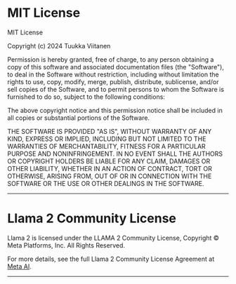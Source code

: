 # MIT License

MIT License

Copyright (c) 2024 Tuukka Viitanen

Permission is hereby granted, free of charge, to any person obtaining a copy
of this software and associated documentation files (the "Software"), to deal
in the Software without restriction, including without limitation the rights
to use, copy, modify, merge, publish, distribute, sublicense, and/or sell
copies of the Software, and to permit persons to whom the Software is
furnished to do so, subject to the following conditions:

The above copyright notice and this permission notice shall be included in all
copies or substantial portions of the Software.

THE SOFTWARE IS PROVIDED "AS IS", WITHOUT WARRANTY OF ANY KIND, EXPRESS OR
IMPLIED, INCLUDING BUT NOT LIMITED TO THE WARRANTIES OF MERCHANTABILITY,
FITNESS FOR A PARTICULAR PURPOSE AND NONINFRINGEMENT. IN NO EVENT SHALL THE
AUTHORS OR COPYRIGHT HOLDERS BE LIABLE FOR ANY CLAIM, DAMAGES OR OTHER
LIABILITY, WHETHER IN AN ACTION OF CONTRACT, TORT OR OTHERWISE, ARISING FROM,
OUT OF OR IN CONNECTION WITH THE SOFTWARE OR THE USE OR OTHER DEALINGS IN THE
SOFTWARE.

---

# Llama 2 Community License

Llama 2 is licensed under the LLAMA 2 Community License, Copyright © Meta Platforms, Inc. All Rights Reserved.

For more details, see the full Llama 2 Community License Agreement at [Meta AI](https://ai.meta.com/llama/license/).

---
